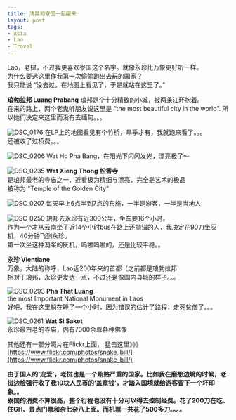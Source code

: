 ```yaml
---
title: 清晨和寮国一起醒来
layout: post
tags:
- Asia
- Lao
- Travel
---
```

Lao，老挝，不过我更喜欢寮国这个名字。就像永珍比万象更好听一样。  
为什么要选这里作我第一次偷偷跑出去玩的国家？  
我只能说 “没去过。在地图上看见了，于是就站在这里了。”

**琅勃拉邦 Luang Prabang**
琅邦是个十分精致的小城，被两条江环抱着。  
在来的路上，两个老鬼听朋友说这里是 “the most beautiful city in the world”. 所以她们决定来这里而没有去缅甸。。。

![DSC_0176](https://farm8.staticflickr.com/7006/6593974741_31556d4c9d_b.jpg)
在LP上的地图看见有个竹桥，旱季才有，我就跑来看了。。。  
还被收了过桥费。。。

![DSC_0206](https://farm8.staticflickr.com/7019/6593974321_0a00b0ef20_b.jpg)
Wat Ho Pha Bang，在阳光下闪闪发光，漂亮极了～

![DSC_0235](https://farm8.staticflickr.com/7022/6593976037_d4cfecdfea_b.jpg)
**Wat Xieng Thong 松香寺**  
是琅邦最老的寺庙之一，近看极为精细与漂亮，完全是艺术的极品  
被称为 "Temple of the Golden City"

![DSC_0207](https://farm8.staticflickr.com/7147/6593974941_6df3c76821_b.jpg)
每天早上6点半到7点的布施，一半是游客，一半是当地人

![DSC_0250](https://farm8.staticflickr.com/7227/7052419433_7dd49a8aaf_b.jpg)
琅邦去永珍有近300公里，坐车要16个小时。  
作为一个才从云南坐了近14个小时bus在路上还抛锚的人，我决定花90刀坐灰机，40分钟飞到永珍。  
第一次坐这种涡桨的灰机，呜啦呜啦的，还是比较平稳。。

**永珍 Vientiane**  
万象，大陆的称呼，Lao近200年来的首都（之前都是琅勃拉邦  
相对于琅邦，永珍更发达一点，不过还是像国内县城的样子。。。

![DSC_0293](https://farm8.staticflickr.com/7149/6593975747_4e81b3bf74_b.jpg)
**Pha That Luang**  
the most Important National Monument in Laos  
好吧，我在这里躺在睡了一个小时，因为错误的估计了路程，走死贫僧了。。。

![DSC_0261](https://farm8.staticflickr.com/7170/6593975205_3901dc98e2_b.jpg)
**Wat Si Saket**  
永珍最古老的寺庙，内有7000余尊各种佛像

其他还有一部分照片在Flickr上面，
猛击这里》》》[https://www.flickr.com/photos/snake_bill/](https://www.flickr.com/photos/snake_bill/)

**由于国人的‘宠爱’，老挝也是一个贿赂严重的国家。比如我在磨憨边境的时候，老挝边检强行收了我10块人民币的‘盖章钱’，才踏入国境就给游客留下一个坏印象。。**   
**寮国的消费不算很高，整个行程也没有十分可以得去控制经费。花了200刀在吃、住GH、景点门票和杂七杂八上面。而机票一共花了500多刀。。。。**
